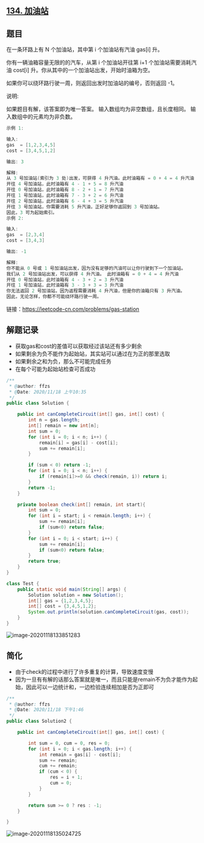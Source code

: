 ## [134. 加油站](https://leetcode-cn.com/problems/gas-station/)

## 题目

 在一条环路上有 N 个加油站，其中第 i 个加油站有汽油 gas[i] 升。

你有一辆油箱容量无限的的汽车，从第 i 个加油站开往第 i+1 个加油站需要消耗汽油 cost[i] 升。你从其中的一个加油站出发，开始时油箱为空。

如果你可以绕环路行驶一周，则返回出发时加油站的编号，否则返回 -1。

说明: 

如果题目有解，该答案即为唯一答案。
输入数组均为非空数组，且长度相同。
输入数组中的元素均为非负数。



```java
示例 1:

输入: 
gas  = [1,2,3,4,5]
cost = [3,4,5,1,2]

输出: 3

解释:
从 3 号加油站(索引为 3 处)出发，可获得 4 升汽油。此时油箱有 = 0 + 4 = 4 升汽油
开往 4 号加油站，此时油箱有 4 - 1 + 5 = 8 升汽油
开往 0 号加油站，此时油箱有 8 - 2 + 1 = 7 升汽油
开往 1 号加油站，此时油箱有 7 - 3 + 2 = 6 升汽油
开往 2 号加油站，此时油箱有 6 - 4 + 3 = 5 升汽油
开往 3 号加油站，你需要消耗 5 升汽油，正好足够你返回到 3 号加油站。
因此，3 可为起始索引。
示例 2:

输入: 
gas  = [2,3,4]
cost = [3,4,3]

输出: -1

解释:
你不能从 0 号或 1 号加油站出发，因为没有足够的汽油可以让你行驶到下一个加油站。
我们从 2 号加油站出发，可以获得 4 升汽油。 此时油箱有 = 0 + 4 = 4 升汽油
开往 0 号加油站，此时油箱有 4 - 3 + 2 = 3 升汽油
开往 1 号加油站，此时油箱有 3 - 3 + 3 = 3 升汽油
你无法返回 2 号加油站，因为返程需要消耗 4 升汽油，但是你的油箱只有 3 升汽油。
因此，无论怎样，你都不可能绕环路行驶一周。

```



链接：https://leetcode-cn.com/problems/gas-station



## 解题记录

+ 获取gas和cost的差值可以获取经过该站还有多少剩余
+ 如果剩余为负不能作为起始站，其实站可以通过在为正的那里选取
+ 如果剩余之和为负，那么不可能完成任务
+ 在每个可能为起始站检查可否成功

```java
/**
 * @author: ffzs
 * @Date: 2020/11/18 上午10:35
 */
public class Solution {

    public int canCompleteCircuit(int[] gas, int[] cost) {
        int n = gas.length;
        int[] remain = new int[n];
        int sum = 0;
        for (int i = 0; i < n; i++) {
            remain[i] = gas[i] - cost[i];
            sum += remain[i];
        }

        if (sum < 0) return -1;
        for (int i = 0; i < n; i++) {
            if (remain[i]>=0 && check(remain, i)) return i;
        }
        return -1;
    }

    private boolean check(int[] remain, int start){
        int sum = 0;
        for (int i = start; i < remain.length; i++) {
            sum += remain[i];
            if (sum<0) return false;
        }
        for (int i = 0; i < start; i++) {
            sum += remain[i];
            if (sum<0) return false;
        }
        return true;
    }
}

class Test {
    public static void main(String[] args) {
        Solution solution = new Solution();
        int[] gas = {1,2,3,4,5};
        int[] cost = {3,4,5,1,2};
        System.out.println(solution.canCompleteCircuit(gas, cost));
    }
}
```

![image-20201118133851283](https://gitee.com/ffzs/picture_go/raw/master/img/image-20201118133851283.png)

## 简化

+ 由于check的过程中进行了许多重复的计算，导致速度变慢
+ 因为一旦有有解的话那么答案就是唯一，而且只能是remain不为负才能作为起始，因此可以一边统计和，一边检验连续相加是否为正即可

```java
/**
 * @author: ffzs
 * @Date: 2020/11/18 下午1:46
 */
public class Solution2 {

    public int canCompleteCircuit(int[] gas, int[] cost) {

        int sum = 0, cum = 0, res = 0;
        for (int i = 0; i < gas.length; i++) {
            int remain = gas[i] - cost[i];
            sum += remain;
            cum += remain;
            if (cum < 0) {
                res = i + 1;
                cum = 0;
            }
        }

        return sum >= 0 ? res : -1;
    }

}
```

![image-20201118135024725](https://gitee.com/ffzs/picture_go/raw/master/img/image-20201118135024725.png)